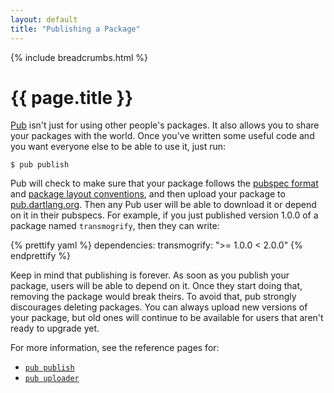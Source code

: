 ```yaml
---
layout: default
title: "Publishing a Package"
---
```


{% include breadcrumbs.html %}

# {{ page.title }}

[Pub](/tools/pub) isn't just for using other people's packages. It also allows you to share
your packages with the world. Once you've written some useful code and you want
everyone else to be able to use it, just run:

    $ pub publish

Pub will check to make sure that your package follows the [pubspec
format](pubspec.html) and [package layout conventions](package-layout.html),
and then upload your package to [pub.dartlang.org](http://pub.dartlang.org).
Then any Pub user will be able to download it or depend on it in their
pubspecs. For example, if you just published version 1.0.0 of a package named
`transmogrify`, then they can write:

{% prettify yaml %}
dependencies:
  transmogrify: ">= 1.0.0 < 2.0.0"
{% endprettify %}

Keep in mind that publishing is forever. As soon as you publish your package,
users will be able to depend on it. Once they start doing that, removing
the package would break theirs. To avoid that, pub strongly discourages
deleting packages. You can always upload new versions of your package, but
old ones will continue to be available for users that aren't ready to
upgrade yet.

For more information, see the reference pages for:

* [`pub publish`](cmd/pub-lish.html)
* [`pub uploader`](cmd/pub-uploader.html)
